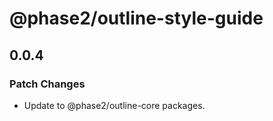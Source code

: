 # @phase2/outline-style-guide

## 0.0.4

### Patch Changes

- Update to @phase2/outline-core packages.
